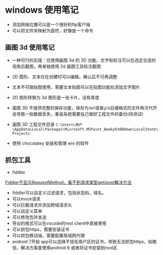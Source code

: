 # windows 使用笔记

 - 添加网络位置可以是一个很好的ftp客户端
 - 可以将文件夹映射为盘符，好像是一个命令

## 画图 3d 使用笔记

- 一种可行的实践：仅使用画图 3d 的 3D 功能，文字和标注可以在选定合适的视角后截图，再单独使用 2d 画图工具标注截图
- 2D 图形、文本仅在创建时可以编辑，确认后不可再调整
- 文本不可做贴图使用，需要文本贴图可以在贴图功能处添加文字图片
- 2D 图形转换为 3d 图形是一张卡片，没有厚度
- 画图 3D 不提供完整的保存功能，保存为`3mf`或者`glb`后缀格式的文件再次代开会导致一些数据丢失，重装系统需要自己做好工程文件的备份(待测试)
- 画图 3D 工程文件目录 `C:\Users\用户\AppData\Local\Packages\Microsoft.MSPaint_8wekyb3d8bbwe\LocalState\Projects`

- 使用 chocolatey 安装和管理 win 的软件

## 抓包工具

- fiddler

[Fiddler不显示RequestMethod，看不到请求类型get/post解决方法](https://blog.csdn.net/wanglijia26/article/details/89519542)

- fiddler可以自定义过滤请求，包括状态码，域名。
- 可以mock请求
- 可以拦截请求并添加跨域请求头
- 可以自定义菜单
- 可以修改包并发送
- 导出的格式可以在vscode的rest client中直接使用
- 可以抓包https，需要安装证书
- 可以抓包移动端，需要配置局域网代理
- android 7开始 app可以选择不信任用户区的证书，导致无法抓包https，如微信，解决方案是使用android 6 或者将证书安装到root区
